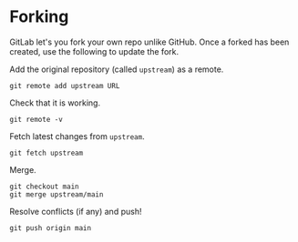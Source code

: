 # Forking

GitLab let's you fork your own repo unlike GitHub. Once a forked has been created, use the following to update the fork.

Add the original repository (called `upstream`) as a remote.

```console
git remote add upstream URL
```

Check that it is working.

```console
git remote -v
```

Fetch latest changes from `upstream`.

```console
git fetch upstream
```

Merge.

```console
git checkout main
git merge upstream/main
```

Resolve conflicts (if any) and push!

```console
git push origin main
```
